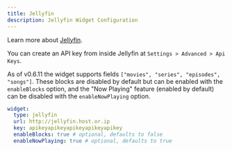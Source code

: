 ```yaml
---
title: Jellyfin
description: Jellyfin Widget Configuration
---
```


Learn more about [Jellyfin](https://github.com/jellyfin/jellyfin).

You can create an API key from inside Jellyfin at `Settings > Advanced > Api Keys`.

As of v0.6.11 the widget supports fields `["movies", "series", "episodes", "songs"]`. These blocks are disabled by default but can be enabled with the `enableBlocks` option, and the "Now Playing" feature (enabled by default) can be disabled with the `enableNowPlaying` option.

```yaml
widget:
  type: jellyfin
  url: http://jellyfin.host.or.ip
  key: apikeyapikeyapikeyapikeyapikey
  enableBlocks: true # optional, defaults to false
  enableNowPlaying: true # optional, defaults to true
```

